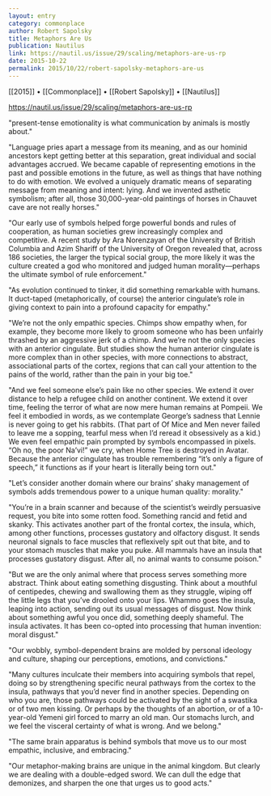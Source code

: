 ```yaml
---
layout: entry
category: commonplace
author: Robert Sapolsky
title: Metaphors Are Us
publication: Nautilus
link: https://nautil.us/issue/29/scaling/metaphors-are-us-rp
date: 2015-10-22
permalink: 2015/10/22/robert-sapolsky-metaphors-are-us
---
```


[[2015]] • [[Commonplace]] • [[Robert Sapolsky]] • [[Nautilus]]

https://nautil.us/issue/29/scaling/metaphors-are-us-rp

"present-tense emotionality is what communication by animals is mostly about."
 
"Language pries apart a message from its meaning, and as our hominid ancestors kept getting better at this separation, great individual and social advantages accrued. We became capable of representing emotions in the past and possible emotions in the future, as well as things that have nothing to do with emotion. We evolved a uniquely dramatic means of separating message from meaning and intent: lying. And we invented asthetic symbolism; after all, those 30,000-year-old paintings of horses in Chauvet cave are not really horses."

"Our early use of symbols helped forge powerful bonds and rules of cooperation, as human societies grew increasingly complex and competitive. A recent study by Ara Norenzayan of the University of British Columbia and Azim Shariff of the University of Oregon revealed that, across 186 societies, the larger the typical social group, the more likely it was the culture created a god who monitored and judged human morality—perhaps the ultimate symbol of rule enforcement."

"As evolution continued to tinker, it did something remarkable with humans. It duct-taped (metaphorically, of course) the anterior cingulate’s role in giving context to pain into a profound capacity for empathy."

"We’re not the only empathic species. Chimps show empathy when, for example, they become more likely to groom someone who has been unfairly thrashed by an aggressive jerk of a chimp. And we’re not the only species with an anterior cingulate. But studies show the human anterior cingulate is more complex than in other species, with more connections to abstract, associational parts of the cortex, regions that can call your attention to the pains of the world, rather than the pain in your big toe."

"And we feel someone else’s pain like no other species. We extend it over distance to help a refugee child on another continent. We extend it over time, feeling the terror of what are now mere human remains at Pompeii. We feel it embodied in words, as we contemplate George’s sadness that Lennie is never going to get his rabbits. (That part of Of Mice and Men never failed to leave me a sopping, tearful mess when I’d reread it obsessively as a kid.) We even feel empathic pain prompted by symbols encompassed in pixels. “Oh no, the poor Na’vi!” we cry, when Home Tree is destroyed in Avatar. Because the anterior cingulate has trouble remembering “it’s only a figure of speech,” it functions as if your heart is literally being torn out."

"Let’s consider another domain where our brains’ shaky management of symbols adds tremendous power to a unique human quality: morality."

"You’re in a brain scanner and because of the scientist’s weirdly persuasive request, you bite into some rotten food. Something rancid and fetid and skanky. This activates another part of the frontal cortex, the insula, which, among other functions, processes gustatory and olfactory disgust. It sends neuronal signals to face muscles that reflexively spit out that bite, and to your stomach muscles that make you puke. All mammals have an insula that processes gustatory disgust. After all, no animal wants to consume poison."
 
"But we are the only animal where that process serves something more abstract. Think about eating something disgusting. Think about a mouthful of centipedes, chewing and swallowing them as they struggle, wiping off the little legs that you’ve drooled onto your lips. Whammo goes the insula, leaping into action, sending out its usual messages of disgust. Now think about something awful you once did, something deeply shameful. The insula activates. It has been co-opted into processing that human invention: moral disgust."

"Our wobbly, symbol-dependent brains are molded by personal ideology and culture, shaping our perceptions, emotions, and convictions."

"Many cultures inculcate their members into acquiring symbols that repel, doing so by strengthening specific neural pathways from the cortex to the insula, pathways that you’d never find in another species. Depending on who you are, those pathways could be activated by the sight of a swastika or of two men kissing. Or perhaps by the thoughts of an abortion, or of a 10-year-old Yemeni girl forced to marry an old man. Our stomachs lurch, and we feel the visceral certainty of what is wrong. And we belong."

"The same brain apparatus is behind symbols that move us to our most empathic, inclusive, and embracing."

"Our metaphor-making brains are unique in the animal kingdom. But clearly we are dealing with a double-edged sword. We can dull the edge that demonizes, and sharpen the one that urges us to good acts."
